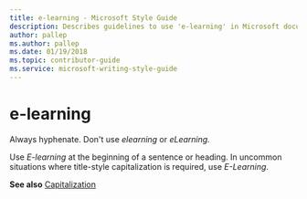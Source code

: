 ```yaml
---
title: e-learning - Microsoft Style Guide
description: Describes guidelines to use 'e-learning' in Microsoft documents and provides alternate examples.
author: pallep
ms.author: pallep
ms.date: 01/19/2018
ms.topic: contributor-guide
ms.service: microsoft-writing-style-guide
---
```


# e-learning

Always hyphenate. Don't use *elearning* or *eLearning.*

Use *E-learning* at the beginning of a sentence or heading. In uncommon situations where title-style capitalization is required, use *E-Learning*.

**See also** [Capitalization](~/capitalization.md)
